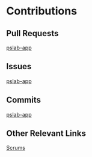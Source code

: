 # Contributions

## Pull Requests

[pslab-app](https://github.com/fossasia/pslab-app/pulls?q=is%3Apr+author%3AYugesh-Kumar-S)

## Issues

[pslab-app](https://github.com/fossasia/pslab-app/issues?q=is%3Aissue%20author%3AYugesh-Kumar-S)

## Commits

[pslab-app](https://github.com/fossasia/pslab-app/commits/flutter/?author=Yugesh-Kumar-S)

## Other Relevant Links

[Scrums](https://groups.google.com/g/pslab-fossasia/search?q=author%3Ayugeshkumar3549)